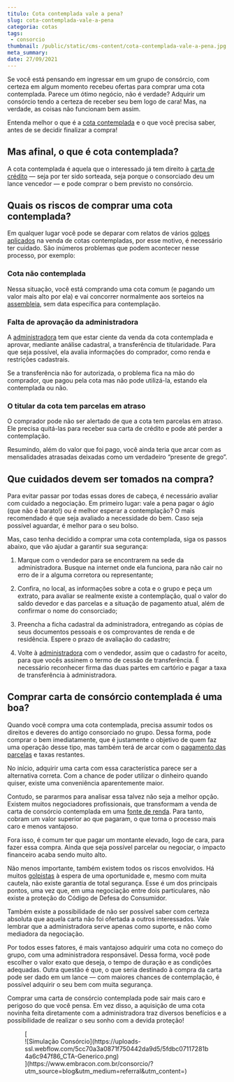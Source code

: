 ```yaml
---
titulo: Cota contemplada vale a pena?
slug: cota-contemplada-vale-a-pena
categoria: cotas
tags:
 - consorcio
thumbnail: /public/static/cms-content/cota-contemplada-vale-a-pena.jpg
meta_summary: 
date: 27/09/2021
---
```

Se você está pensando em ingressar em um grupo de consórcio, com certeza em algum momento recebeu ofertas para comprar uma cota contemplada. Parece um ótimo negócio, não é verdade? Adquirir um consórcio tendo a certeza de receber seu bem logo de cara! Mas, na verdade, as coisas não funcionam bem assim.

Entenda melhor o que é a [cota contemplada](https://www.embracon.com.br/blog/saiba-o-que-fazer-quando-for-contemplado-no-consorcio) e o que você precisa saber, antes de se decidir finalizar a compra!

Mas afinal, o que é cota contemplada? 
--------------------------------------

A cota contemplada é aquela que o interessado já tem direito à [carta de crédito](https://www.embracon.com.br/blog/e-possivel-comprar-um-bem-maior-do-que-minha-carta-de-credito-a-embracon-responde) — seja por ter sido sorteada, seja porque o consorciado deu um lance vencedor — e pode comprar o bem previsto no consórcio.

Quais os riscos de comprar uma cota contemplada? 
-------------------------------------------------

Em qualquer lugar você pode se deparar com relatos de vários [golpes aplicados](https://www.embracon.com.br/blog/5-dicas-para-nao-cair-em-golpes-financeiros) na venda de cotas contempladas, por esse motivo, é necessário ter cuidado. São inúmeros problemas que podem acontecer nesse processo, por exemplo:

### Cota não contemplada 

Nessa situação, você está comprando uma cota comum (e pagando um valor mais alto por ela) e vai concorrer normalmente aos sorteios na [assembleia](https://www.embracon.com.br/blog/assembleia-de-consorcio-como-funciona), sem data específica para contemplação.

### Falta de aprovação da administradora 

A [administradora](https://www.embracon.com.br/blog/afinal-o-que-uma-administradora-de-consorcio-faz) tem que estar ciente da venda da cota contemplada e aprovar, mediante análise cadastral, a transferência de titularidade. Para que seja possível, ela avalia informações do comprador, como renda e restrições cadastrais.

Se a transferência não for autorizada, o problema fica na mão do comprador, que pagou pela cota mas não pode utilizá-la, estando ela contemplada ou não.

### O titular da cota tem parcelas em atraso 

O comprador pode não ser alertado de que a cota tem parcelas em atraso. Ele precisa quitá-las para receber sua carta de crédito e pode até perder a contemplação.

Resumindo, além do valor que foi pago, você ainda teria que arcar com as mensalidades atrasadas deixadas como um verdadeiro “presente de grego”.

Que cuidados devem ser tomados na compra? 
------------------------------------------

Para evitar passar por todas essas dores de cabeça, é necessário avaliar com cuidado a negociação. Em primeiro lugar: vale a pena pagar o ágio (que não é barato!) ou é melhor esperar a contemplação? O mais recomendado é que seja avaliado a necessidade do bem. Caso seja possível aguardar, é melhor para o seu bolso.

Mas, caso tenha decidido a comprar uma cota contemplada, siga os passos abaixo, que vão ajudar a garantir sua segurança:

1. Marque com o vendedor para se encontrarem na sede da administradora. Busque na internet onde ela funciona, para não cair no erro de ir a alguma corretora ou representante;

2. Confira, no local, as informações sobre a cota e o grupo e peça um extrato, para avaliar se realmente existe a contemplação, qual o valor do saldo devedor e das parcelas e a situação de pagamento atual, além de confirmar o nome do consorciado;

3. Preencha a ficha cadastral da administradora, entregando as cópias de seus documentos pessoais e os comprovantes de renda e de residência. Espere o prazo de avaliação do cadastro;

4. Volte à [administradora](https://www.embracon.com.br/blog/como-escolher-uma-administradora-de-consorcio) com o vendedor, assim que o cadastro for aceito, para que vocês assinem o termo de cessão de transferência. É necessário reconhecer firma das duas partes em cartório e pagar a taxa de transferência à administradora.

Comprar carta de consórcio contemplada é uma boa?
-------------------------------------------------

Quando você compra uma cota contemplada, precisa assumir todos os direitos e deveres do antigo consorciado no grupo. Dessa forma, pode comprar o bem imediatamente, que é justamente o objetivo de quem faz uma operação desse tipo, mas também terá de arcar com o [pagamento das parcelas](https://www.embracon.com.br/blog/antecipar-parcelas-do-consorcio-vale-a-pena) e taxas restantes.

No início, adquirir uma carta com essa característica parece ser a alternativa correta. Com a chance de poder utilizar o dinheiro quando quiser, existe uma conveniência aparentemente maior.

Contudo, se pararmos para analisar essa talvez não seja a melhor opção. Existem muitos negociadores profissionais, que transformam a venda de carta de consórcio contemplada em uma [fonte de renda](https://www.embracon.com.br/blog/7-dicas-de-como-conseguir-uma-renda-extra). Para tanto, cobram um valor superior ao que pagaram, o que torna o processo mais caro e menos vantajoso.

Fora isso, é comum ter que pagar um montante elevado, logo de cara, para fazer essa compra. Ainda que seja possível parcelar ou negociar, o impacto financeiro acaba sendo muito alto.

Não menos importante, também existem todos os riscos envolvidos. Há muitos [golpistas](https://www.embracon.com.br/blog/fraude-em-consorcio-como-nao-cair-em-golpes) à espera de uma oportunidade e, mesmo com muita cautela, não existe garantia de total segurança. Esse é um dos principais pontos, uma vez que, em uma negociação entre dois particulares, não existe a proteção do Código de Defesa do Consumidor.

Também existe a possibilidade de não ser possível saber com certeza absoluta que aquela carta não foi ofertada a outros interessados. Vale lembrar que a administradora serve apenas como suporte, e não como mediadora da negociação.

Por todos esses fatores, é mais vantajoso adquirir uma cota no começo do grupo, com uma administradora responsável. Dessa forma, você pode escolher o valor exato que deseja, o tempo de duração e as condições adequadas. Outra questão é que, o que seria destinado à compra da carta pode ser dado em um lance — com maiores chances de contemplação, é possível adquirir o seu bem com muita segurança.

Comprar uma carta de consórcio contemplada pode sair mais caro e perigoso do que você pensa. Em vez disso, a aquisição de uma cota novinha feita diretamente com a administradora traz diversos benefícios e a possibilidade de realizar o seu sonho com a devida proteção!

<figure class="w-richtext-figure-type-image w-richtext-align-center">[<div>![Simulação Consórcio](https://uploads-ssl.webflow.com/5cc70a3a0871f750442da9d5/5fdbc07117281b4a6c947f86_CTA-Generico.png)</div>](https://www.embracon.com.br/consorcio/?utm_source=blog&utm_medium=referral&utm_content=)</figure>
